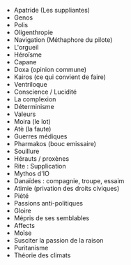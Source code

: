 - Apatride (Les suppliantes)
- Genos
- Polis
- Oligenthropie
- Navigation (Méthaphore du pilote)
- L'orgueil
- Héroïsme
- Capane
- Doxa (opinion commune) 
- Kairos (ce qui convient de faire)
- Ventriloque
- Conscience / Lucidité
- La complexion
- Déterminisme
- Valeurs
- Moira (le lot)
- Atè (la faute)
- Guerres médiques
- Pharmakos (bouc emissaire)
- Souillure
- Hérauts / proxènes
- Rite : Supplication
- Mythos d'IO
- Danaïdes : compagnie, troupe, essaim
- Atimie (privation des droits civiques)
- Piété
- Passions anti-politiques
- Gloire
- Mépris de ses semblables
- Affects
- Moïse
- Susciter la passion de la raison
- Puritanisme
- Théorie des climats

>